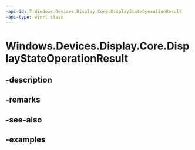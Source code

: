 ```yaml
---
-api-id: T:Windows.Devices.Display.Core.DisplayStateOperationResult
-api-type: winrt class
---
```


<!-- Class syntax.
public class DisplayStateOperationResult 
-->

# Windows.Devices.Display.Core.DisplayStateOperationResult

## -description

## -remarks

## -see-also

## -examples

